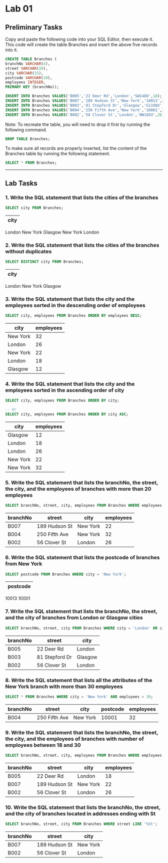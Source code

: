 # Lab 01

## Preliminary Tasks

Copy and paste the following code into your SQL Editor, then execute it. This code will create the table Branches and insert the above five records into it.

```sql
CREATE TABLE Branches (
branchNo VARCHAR(4),
street VARCHAR(20),
city VARCHAR(15),
postcode VARCHAR(10),
employees INTEGER,
PRIMARY KEY (branchNo));

INSERT INTO Branches VALUES('B005','22 Deer Rd','London','SW14EH',18);
INSERT INTO Branches VALUES('B007','189 Hudson St','New York','10013',22);
INSERT INTO Branches VALUES('B003','81 Stepford Dr','Glasgow','G119QX',12);
INSERT INTO Branches VALUES('B004','250 Fifth Ave','New York','10001',32);
INSERT INTO Branches VALUES('B002','56 Clover St','London','NW16EU',26);
```

Note: To recreate the table, you will need to drop it first by running the following command.

```sql
DROP TABLE Branches;
```

To make sure all records are properly inserted, list the content of the Branches table by running the following statement.

```sql
SELECT * FROM Branches;
```

---

## Lab Tasks

### 1. Write the SQL statement that lists the cities of the branches

```sql
SELECT city FROM Branches;
```

city |
--------|
London
New York
Glasgow
New York
London

### 2. Write the SQL statement that lists the cities of the branches without duplicates

```sql
SELECT DISTINCT city FROM Branches;
```

city |
--------|
London
New York
Glasgow

### 3. Write the SQL statement that lists the city and the employees sorted in the descending order of employees

```sql
SELECT city, employees FROM Branches ORDER BY employees DESC;
```

city     | employees
-------- | ---------
New York|32
London|26
New York|22
London|18
Glasgow|12

### 4. Write the SQL statement that lists the city and the employees sorted in the ascending order of city

```sql
SELECT city, employees FROM Branches ORDER BY city;

-- Or
SELECT city, employees FROM Branches ORDER BY city ASC;
```

city     | employees
-------- | ---------
Glasgow|12
London|18
London|26
New York|22
New York|32

### 5. Write the SQL statement that lists the branchNo, the street, the city, and the employees of branches with more than 20 employees

```sql
SELECT branchNo, street, city, employees FROM Branches WHERE employees > 20;
```

branchNo | street | city     | employees
-------- | ------ | -------- | ---------
B007|189 Hudson St|New York|22
B004|250 Fifth Ave|New York|32
B002|56 Clover St|London|26

### 6. Write the SQL statement that lists the postcode of branches from New York

```sql
SELECT postcode FROM Branches WHERE city = 'New York';
```

postcode |
-------- |
10013
10001

### 7. Write the SQL statement that lists the branchNo, the street, and the city of branches from London or Glasgow cities

```sql
SELECT branchNo, street, city FROM Branches WHERE city = 'London' OR city = 'Glasgow';
```

branchNo | street | city
-------- | ------ | --------
B005|22 Deer Rd|London
B003|81 Stepford Dr|Glasgow
B002|56 Clover St|London

### 8. Write the SQL statement that lists all the attributes of the New York branch with more than 30 employees

```sql
SELECT * FROM Branches WHERE city = 'New York' AND employees > 30;
```

branchNo | street | city     | postcode | employees
-------- | ------ | -------- | -------- | ---------
B004|250 Fifth Ave|New York|10001|32

### 9. Write the SQL statement that lists the branchNo, the street, the city, and the employees of branches with number of employees between 18 and 30

```sql
SELECT branchNo, street, city, employees FROM Branches WHERE employees BETWEEN 18 AND 30;
```

branchNo | street | city     | employees
-------- | ------ | -------- | ---------
B005|22 Deer Rd|London|18
B007|189 Hudson St|New York|22
B002|56 Clover St|London|26

### 10. Write the SQL statement that lists the branchNo, the street, and the city of branches located in addresses ending with St

```sql
SELECT branchNo, street, city FROM Branches WHERE street LIKE '%St';
```

branchNo | street | city
-------- | ------ | --------
B007|189 Hudson St|New York
B002|56 Clover St|London
